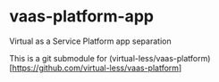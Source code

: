 # vaas-platform-app
Virtual as a Service Platform app separation

This is a git submodule for (virtual-less/vaas-platform)[https://github.com/virtual-less/vaas-platform]
